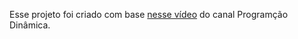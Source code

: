Esse projeto foi criado com base [nesse vídeo](https://www.youtube.com/watch?v=QqDyuAmmnJY&t=10s) do canal Programção Dinâmica.